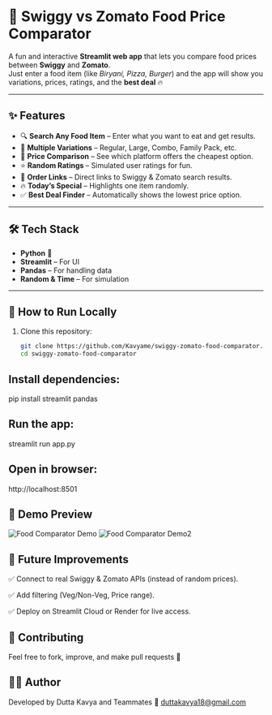 # 🍲 Swiggy vs Zomato Food Price Comparator

A fun and interactive **Streamlit web app** that lets you compare food prices between **Swiggy** and **Zomato**.  
Just enter a food item (like *Biryani, Pizza, Burger*) and the app will show you variations, prices, ratings, and the **best deal** 🔥

---

## ✨ Features

- 🔍 **Search Any Food Item** – Enter what you want to eat and get results.  
- 🍔 **Multiple Variations** – Regular, Large, Combo, Family Pack, etc.  
- 💸 **Price Comparison** – See which platform offers the cheapest option.  
- ⭐ **Random Ratings** – Simulated user ratings for fun.  
- 🔗 **Order Links** – Direct links to Swiggy & Zomato search results.  
- 🔥 **Today’s Special** – Highlights one item randomly.  
- ✅ **Best Deal Finder** – Automatically shows the lowest price option.  

---

## 🛠️ Tech Stack

- **Python** 🐍  
- **Streamlit** – For UI  
- **Pandas** – For handling data  
- **Random & Time** – For simulation  

---

## 🚀 How to Run Locally

1. Clone this repository:
   ```bash
   git clone https://github.com/Kavyame/swiggy-zomato-food-comparator.git
   cd swiggy-zomato-food-comparator
## Install dependencies:

pip install streamlit pandas


## Run the app:

streamlit run app.py


## Open in browser:

http://localhost:8501

## 📸 Demo Preview

![Food Comparator Demo](Screenshot1.png)
![Food Comparator Demo2](Screenshot2.png)


## 📌 Future Improvements

✅ Connect to real Swiggy & Zomato APIs (instead of random prices).

✅ Add filtering (Veg/Non-Veg, Price range).

✅ Deploy on Streamlit Cloud or Render for live access.

## 🤝 Contributing

Feel free to fork, improve, and make pull requests 🙌

## 🧑‍💻 Author

Developed by Dutta Kavya and Teammates 
📧 duttakavya18@gmail.com
